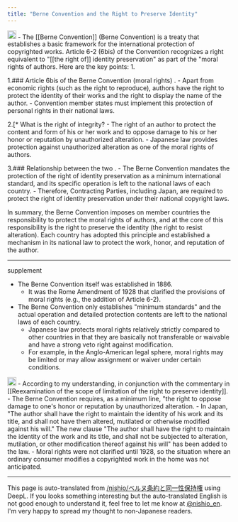 ```yaml
---
title: "Berne Convention and the Right to Preserve Identity"
---
```


<img src='https://scrapbox.io/api/pages/nishio-en/o1 Pro/icon' alt='o1 Pro.icon' height="19.5"/>
- The [[Berne Convention]] (Berne Convention) is a treaty that establishes a basic framework for the international protection of copyrighted works. Article 6-2 (6bis) of the Convention recognizes a right equivalent to "[[the right of]] identity preservation" as part of the "moral rights of authors. Here are the key points: 1.

1.### Article 6bis of the Berne Convention (moral rights)
.
    - Apart from economic rights (such as the right to reproduce), authors have the right to protect the identity of their works and the right to display the name of the author.
    - Convention member states must implement this protection of personal rights in their national laws.

2.[* What is the right of integrity?
    - The right of an author to protect the content and form of his or her work and to oppose damage to his or her honor or reputation by unauthorized alteration.
    - Japanese law provides protection against unauthorized alteration as one of the moral rights of authors.

3.### Relationship between the two
.
    - The Berne Convention mandates the protection of the right of identity preservation as a minimum international standard, and its specific operation is left to the national laws of each country.
    - Therefore, Contracting Parties, including Japan, are required to protect the right of identity preservation under their national copyright laws.

In summary, the Berne Convention imposes on member countries the responsibility to protect the moral rights of authors, and at the core of this responsibility is the right to preserve the identity (the right to resist alteration). Each country has adopted this principle and established a mechanism in its national law to protect the work, honor, and reputation of the author.

---
supplement
- The Berne Convention itself was established in 1886.
    - It was the Rome Amendment of 1928 that clarified the provisions of moral rights (e.g., the addition of Article 6-2).
- The Berne Convention only establishes "minimum standards" and the actual operation and detailed protection contents are left to the national laws of each country.
    - Japanese law protects moral rights relatively strictly compared to other countries in that they are basically not transferable or waivable and have a strong veto right against modification.
    - For example, in the Anglo-American legal sphere, moral rights may be limited or may allow assignment or waiver under certain conditions.

<img src='https://scrapbox.io/api/pages/nishio-en/nishio/icon' alt='nishio.icon' height="19.5"/>
- According to my understanding, in conjunction with the commentary in [[Reexamination of the scope of limitation of the right to preserve identity]].
- The Berne Convention requires, as a minimum line, "the right to oppose damage to one's honor or reputation by unauthorized alteration.
- In Japan, "The author shall have the right to maintain the identity of his work and its title, and shall not have them altered, mutilated or otherwise modified against his will." The new clause "The author shall have the right to maintain the identity of the work and its title, and shall not be subjected to alteration, mutilation, or other modification thereof against his will" has been added to the law.
- Moral rights were not clarified until 1928, so the situation where an ordinary consumer modifies a copyrighted work in the home was not anticipated.

---
This page is auto-translated from [/nishio/ベルヌ条約と同一性保持権](https://scrapbox.io/nishio/ベルヌ条約と同一性保持権) using DeepL. If you looks something interesting but the auto-translated English is not good enough to understand it, feel free to let me know at [@nishio_en](https://twitter.com/nishio_en). I'm very happy to spread my thought to non-Japanese readers.